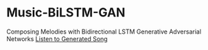 # Music-BiLSTM-GAN
Composing Melodies with Bidirectional LSTM Generative Adversarial Networks
[Listen to Generated Song](https://vocaroo.com/embed/lMJ34mf5Rqg)
